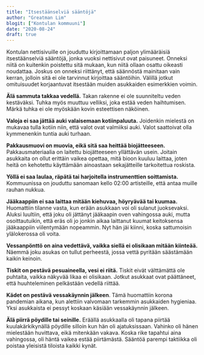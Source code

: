 ```yaml
---
title: "Itsestäänselviä sääntöjä"
author: "Greatman Lim"
blogit: ["Kontulan kommuuni"]
date: "2020-08-24"
draft: true
---
```


Kontulan nettisivuille on jouduttu kirjoittamaan paljon ylimääräisiä itsestäänselviä sääntöjä, jonka vuoksi nettisivut ovat paisuneet. Onneksi niitä on kuitenkin poistettu sitä mukaan, kun niitä ollaan osattu oikeasti noudattaa. Joskus on onneksi riittänyt, että säännöstä mainitaan vain kerran, jolloin sitä ei ole tarvinnut kirjoittaa sääntöihin. Välillä jotkut omituisuudet korjaantuvat itsestään muiden asukkaiden esimerkkien voimin.

**Älä sammuta takkaa vedellä.** Takan rakenne ei ole suunniteltu veden kestäväksi. Tuhka myös muuttuu velliksi, joka estää veden haihtumisen. Märkä tuhka ei ole myöskään kovin esteettisen näköinen.

**Valoja ei saa jättää auki valaisemaan kotiinpaluuta.** Joidenkin mielestä on mukavaa tulla kotiin niin, että valot ovat valmiiksi auki. Valot saattoivat olla kymmenenkin tuntia auki turhaan.

**Pakkausmuovi on muovia, eikä sitä saa heittää biojätteeseen.** Pakkausmateriaalia on laitettu biojätteeseen yllättävän usein. Joitain asukkaita on ollut erittäin vaikea opettaa, mitä bioon kuuluu laittaa, joten heitä on kehotettu käyttämään ainoastaan sekajätteille tarkoitettua roskista.

**Yöllä ei saa laulaa, räpätä tai harjoitella instrumenttien soittamista.** Kommuunissa on jouduttu sanomaan kello 02:00 artisteille, että antaa muille rauhan nukkua.

**Jääkaappiin ei saa laittaa mitään kiehuvaa, höyryävää tai kuumaa.** Huomattiin tilanne vasta, kun erään asukkaan voi oli sulanut juoksevaksi. Aluksi luultiin, että joku oli jättänyt jääkaapin oven vahingossa auki, mutta osoittautuikin, että eräs oli jo jonkin aikaa laittanut kuumat keitoksensa jääkaappiin viilentymään nopeammin. Nyt hän jäi kiinni, koska sattumoisin ylälokerossa oli voita.

**Vessanpönttö on aina vedettävä, vaikka siellä ei olisikaan mitään kiinteää.** Näemmä joku asukas on tullut perheestä, jossa vettä pyritään säästämään kaikin keinoin.

**Tiskit on pestävä pesuaineella, vesi ei riitä.** Tiskit eivät välttämättä ole puhtaita, vaikka näkyvää likaa ei olisikaan. Jotkut asukkaat ovat päättäneet, että huuhteleminen pelkästään vedellä riittää.

**Kädet on pestävä vessakäynnin jälkeen**. Tämä huomattiin korona pandemian aikana, kun alettiin valvomaan tarkemmin asukkaiden hygieniaa. Yksi asukkaista ei pessyt koskaan käsiään vessakäynnin jälkeen.

**Älä piirrä pöydille tai seinille.** Eräällä asukkaalla oli tapana piirtää kuulakärkikynällä pöydille silloin kun hän oli ajatuksissaan. Vahinko oli hänen mielestään huvittava, eikä mitenkään vakava. Koska rike tapahtui aina vahingossa, oli häntä vaikea estää piirtämästä. Sääntöä parempi taktiikka oli poistaa yleisistä tiloista kaikki kynät.
